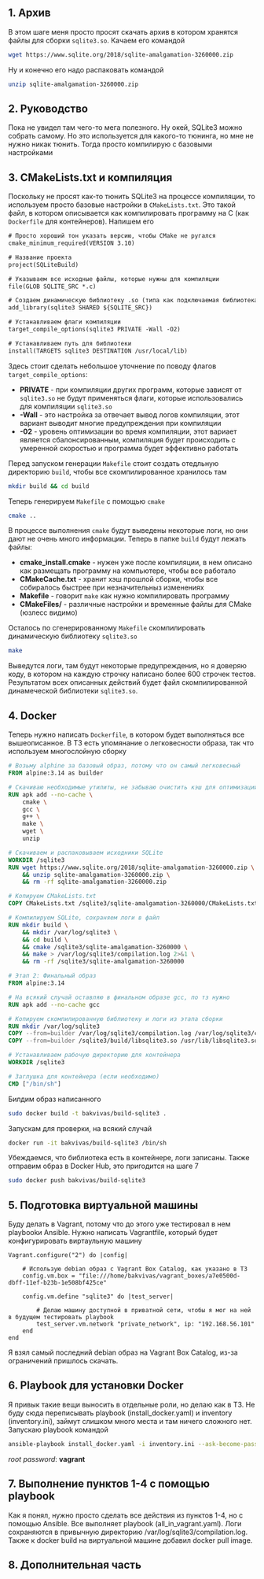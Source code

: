## 1. Архив
В этом шаге меня просто просят скачать архив в котором хранятся файлы для сборки `sqlite3.so`. Качаем его командой
```bash
wget https://www.sqlite.org/2018/sqlite-amalgamation-3260000.zip
```
Ну и конечно его надо распаковать командой
```bash
unzip sqlite-amalgamation-3260000.zip
```
## 2. Руководство
Пока не увидел там чего-то мега полезного. Ну окей, SQLite3 можно собрать самому. Но это используется для какого-то тюнинга, но мне не нужно никак тюнить. Тогда просто компилирую с базовыми настройками

## 3. CMakeLists.txt и компиляция
Поскольку не просят как-то тюнить SQLite3 на процессе компиляции, то используем просто базовые настройки в `CMakeLists.txt`. Это такой файл, в котором описывается как компилировать программу на C (как `Dockerfile` для контейнеров). Напишем его
```CMakeLists.txt
# Просто хороший тон указать версию, чтобы CMake не ругался
cmake_minimum_required(VERSION 3.10)

# Название проекта
project(SQLiteBuild)

# Указываем все исходные файлы, которые нужны для компиляции
file(GLOB SQLITE_SRC *.c)

# Создаем динамическую библиотеку .so (типа как подключаемая библиотека в Python)
add_library(sqlite3 SHARED ${SQLITE_SRC})

# Устанавливаем флаги компиляции
target_compile_options(sqlite3 PRIVATE -Wall -O2)

# Устанавливаем путь для библиотеки
install(TARGETS sqlite3 DESTINATION /usr/local/lib)
```
Здесь стоит сделать небольшое уточнение по поводу флагов `target_compile_options`:
- **PRIVATE** - при компиляции других программ, которые зависят от `sqlite3.so` не будут применяться флаги, которые использовались для компиляции `sqlite3.so`
- **-Wall** - это настройка за отвечает вывод логов компиляции, этот вариант выводит многие предупреждения при компиляции
- **-02** - уровень оптимизации во время компиляции, этот вариает является сбалонсированным, компиляция будет происходить с умеренной скоростью и программа будет эффективно работать

Перед запуском генерации `Makefile` стоит создать отедльную директорию `build`, чтобы все скомпилированное хранилось там
``` bash
mkdir build && cd build
```
Теперь генерируем `Makefile` с помощью `cmake`
``` bash
cmake ..
```
В процессе выполнения `cmake` будут выведены некоторые логи, но они дают не очень много информации. 
Теперь в папке `build` будут лежать файлы:
- **cmake_install.cmake** - нужен уже после компиляции, в нем описано как размещать программу на компьютере, чтобы все работало
- **CMakeCache.txt** - хранит хэш прошлой сборки, чтобы все собиралось быстрее при незначительныз изменениях
- **Makefile** - говорит `make` как нужно компилировать программу
- **CMakeFiles/** - различные настройки и временные файлы для CMake (юзлесс видимо)

Осталось по сгенерированному `Makefile` скомпилировать динамическую библиотеку `sqlite3.so`
```bash
make
```
Выведутся логи, там будут некоторые предупреждения, но я доверяю коду, в котором на каждую строчку написано более 600 строчек тестов.
Результатом всех описанных действий будет файл скомпилированной динамеческой библиотеки `sqlite3.so`.

## 4. Docker
Теперь нужно написать `Dockerfile`, в котором будет выполняться все вышеописанное. В ТЗ есть упомянание о легковесности образа, так что используем многослойную сборку
```Dockerfile
# Возьму alphine за базовый образ, потому что он самый легковесный
FROM alpine:3.14 as builder

# Скачиваю необходимые утилиты, не забываю очистить кэш для оптимизации
RUN apk add --no-cache \
	cmake \
	gcc \
	g++ \
	make \
	wget \
	unzip

# Скачиваем и распаковываем исходники SQLite
WORKDIR /sqlite3
RUN wget https://www.sqlite.org/2018/sqlite-amalgamation-3260000.zip \
	&& unzip sqlite-amalgamation-3260000.zip \
	&& rm -rf sqlite-amalgamation-3260000.zip

# Копируем CMakeLists.txt
COPY CMakeLists.txt /sqlite3/sqlite-amalgamation-3260000/CMakeLists.txt

# Компилируем SQLite, сохраняем логи в файл
RUN mkdir build \
	&& mkdir /var/log/sqlite3 \
	&& cd build \
	&& cmake /sqlite3/sqlite-amalgamation-3260000 \
	&& make > /var/log/sqlite3/compilation.log 2>&1 \
	&& rm -rf /sqlite3/sqlite-amalgamation-3260000

# Этап 2: Финальный образ
FROM alpine:3.14

# На всякий случай оставляю в финальном образе gcc, по тз нужно
RUN apk add --no-cache gcc

# Копируем скомпилированную библиотеку и логи из этапа сборки
RUN mkdir /var/log/sqlite3
COPY --from=builder /var/log/sqlite3/compilation.log /var/log/sqlite3/compilation.log
COPY --from=builder /sqlite3/build/libsqlite3.so /usr/lib/libsqlite3.so

# Устанавливаем рабочую директорию для контейнера
WORKDIR /sqlite3

# Заглушка для контейнера (если необходимо)
CMD ["/bin/sh"]
```
Билдим образ написанного
```bash
sudo docker build -t bakvivas/build-sqlite3 .
```
Запускам для проверки, на всякий случай
```bash
docker run -it bakvivas/build-sqlite3 /bin/sh
```
Убеждаемся, что библиотека есть в контейнере, логи записаны.
Также отправим образ в Docker Hub, это пригодится на шаге 7
```bash 
sudo docker push bakvivas/build-sqlite3
```

## 5. Подготовка виртуальной машины
Буду делать в Vagrant, потому что до этого уже тестировал в нем playbookи Ansible. Нужно написать Vagrantfile, который будет конфигурировать виртаульную машину
```Vagrantfile
Vagrant.configure("2") do |config|

	# Использую debian образ с Vagrant Box Catalog, как указано в ТЗ
	config.vm.box = "file:///home/bakvivas/vagrant_boxes/a7e0500d-dbff-11ef-b23b-1e508bf425ce"
	
	config.vm.define "sqlite3" do |test_server|
	
		# Делаю машину доступной в приватной сети, чтобы я мог на ней в будущем тестировать playbook
		test_server.vm.network "private_network", ip: "192.168.56.101"
	end
end
```
Я взял самый последний debian образ на Vagrant Box Catalog, из-за ограничений пришлось скачать.

## 6. Playbook для установки Docker
Я привык такие вещи выносить в отдельные роли, но делаю как в ТЗ. 
Не буду сюда переписывать playbook (install_docker.yaml) и inventory (inventory.ini), займут слишком много места и там ничего сложного нет. Запускаю playbook командой
``` bash
ansible-playbook install_docker.yaml -i inventory.ini --ask-become-pass
```
*root password*: **vagrant**

## 7. Выполнение пунктов 1-4 с помощью playbook
Как я понял, нужно просто сделать все действия из пунктов 1-4, но с помощью Ansible.
Все выполняет playbook (all_in_vagrant.yaml). Логи сохраняются в привычную директорию /var/log/sqlite3/compilation.log. Также к docker build на виртуальной машине добавил docker pull image.

## 8. Дополнительная часть
